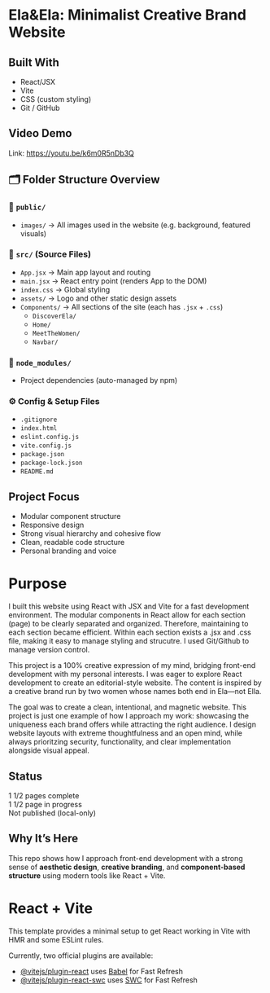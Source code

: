 # Ela&Ela: Minimalist Creative Brand Website

## Built With
- React/JSX
- Vite
- CSS (custom styling)
- Git / GitHub

## Video Demo
Link: https://youtu.be/k6m0R5nDb3Q

## 🗂️ Folder Structure Overview

### 📁 `public/`
- `images/` → All images used in the website (e.g. background, featured visuals)

### 📁 `src/` (Source Files)
- `App.jsx` → Main app layout and routing
- `main.jsx` → React entry point (renders App to the DOM)
- `index.css` → Global styling
- `assets/` → Logo and other static design assets
- `Components/` → All sections of the site (each has `.jsx` + `.css`)
  - `DiscoverEla/`
  - `Home/`
  - `MeetTheWomen/`
  - `Navbar/`

### 📁 `node_modules/`
- Project dependencies (auto-managed by npm)

### ⚙️ Config & Setup Files
- `.gitignore`
- `index.html`
- `eslint.config.js`
- `vite.config.js`
- `package.json`
- `package-lock.json`
- `README.md`
  
## Project Focus
- Modular component structure
- Responsive design
- Strong visual hierarchy and cohesive flow
- Clean, readable code structure
- Personal branding and voice

# Purpose
I built this website using React with JSX and Vite for a fast development environment. The modular components in React allow for each section (page) to be clearly separated and organized. Therefore, maintaining to each section became efficient. Within each section exists a .jsx and .css file, making it easy to manage styling and strucutre. I used Git/Github to manage version control.

This project is a 100% creative expression of my mind, bridging front-end development with my personal interests. I was eager to explore React development to create an editorial-style website. The content is inspired by a creative brand run by two women whose names both end in Ela—not Ella. 

The goal was to create a clean, intentional, and magnetic website. This project is just one example of how I approach my work: showcasing the uniqueness each brand offers while attracting the right audience. I design website layouts with extreme thoughtfulness and an open mind, while always prioritzing security, functionality, and clear implementation alongside visual appeal. 

## Status
1 1/2 pages complete  
1 1/2 page in progress  
Not published (local-only)

## Why It’s Here
This repo shows how I approach front-end development with a strong sense of **aesthetic design**, **creative branding**, and **component-based structure** using modern tools like React + Vite.

# React + Vite

This template provides a minimal setup to get React working in Vite with HMR and some ESLint rules.

Currently, two official plugins are available:

- [@vitejs/plugin-react](https://github.com/vitejs/vite-plugin-react/blob/main/packages/plugin-react/README.md) uses [Babel](https://babeljs.io/) for Fast Refresh
- [@vitejs/plugin-react-swc](https://github.com/vitejs/vite-plugin-react-swc) uses [SWC](https://swc.rs/) for Fast Refresh
